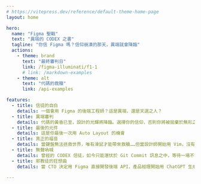 ```yaml
---
# https://vitepress.dev/reference/default-theme-home-page
layout: home

hero:
  name: "Figma 聖戰"
  text: "異端的 CODEX 之書"
  tagline: "你信 Figma 嗎？信仰崩潰的那天，異端就會降臨"
  actions:
    - theme: brand
      text: "最終審判日"
      link: /figma-illuminati/f1-1
      # link: /markdown-examples
    - theme: alt
      text: "代碼的救贖"
      link: /api-examples

features:
  - title: 信徒的自白
    details: 一個會用 Figma 的後端工程師？這是異端，還是天選之人？
  - title: 異端審判
    details: 代碼的黃昏已至，設計的光輝將降臨。選擇你的信仰，否則你將被拋棄於無形之間
  - title: 最後的元件
    details: 這是你最後一次用 Auto Layout 的機會
  - title: 真正的福音
    details: 當鍵盤無法拯救世界，唯有滑鼠才能帶來救贖……但當設計師開始用 Vim，沒有人能阻止這場災難
  - title: 無聲吶喊
    details: 曾經的 CODEX 信徒，如今只能潛伏於 Git Commit 訊息之中，等待一場不會到來的 Merge
  - title: 邪教徒的狂想曲
    details: 當 CTO 決定用 Figma 直接開發後端 API，產品經理開始用 ChatGPT 生成 TypeScript，我們知道，這個世界已經沒有希望了。

---
```


